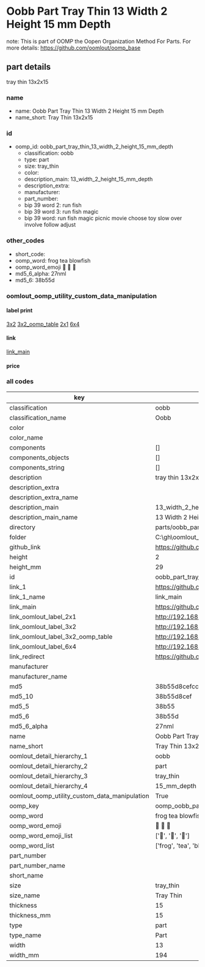 # Oobb Part Tray Thin 13 Width 2 Height 15 mm Depth  

note: This is part of OOMP the Oopen Organization Method For Parts. For more details: https://github.com/oomlout/oomp_base

##  part details
  



tray thin 13x2x15



### name
* name: Oobb Part Tray Thin 13 Width 2 Height 15 mm Depth
* name_short: Tray Thin 13x2x15 
### id
* oomp_id: oobb_part_tray_thin_13_width_2_height_15_mm_depth
  * classification: oobb
  * type: part
  * size: tray_thin
  * color: 
  * description_main: 13_width_2_height_15_mm_depth
  * description_extra: 
  * manufacturer: 
  * part_number: 
  * bip 39 word 2: run fish
  * bip 39 word 3: run fish magic
  * bip 39 word: run fish magic picnic movie choose toy slow over involve follow adjust

### other_codes
* short_code: 
* oomp_word: frog tea blowfish
* oomp_word_emoji :frog: :tea: :blowfish:
* md5_6_alpha: 27nml
* md5_6: 38b55d






### oomlout_oomp_utility_custom_data_manipulation
#### label print
[3x2](http://192.168.1.245:1112/?label=oomp%2027nml)
[3x2_oomp_table](http://192.168.1.108:1112/?label=oomp%2027nml)
[2x1](http://192.168.1.242:1112/?label=oomp%2027nml)
[6x4](http://192.168.1.55:1112/?label=oomp%2027nml)    

#### link

[link_main](https://github.com/oomlout/oomlout_oobb_version_4_generated_parts/tree/main/navigation_oomp/oobb/part/tray_thin/13_width_2_height_15_mm_depth/part)                              

#### price







### all codes 
| key | value |  
| --- | --- |  
| classification | oobb |  
| classification_name | Oobb |  
| color |  |  
| color_name |  |  
| components | [] |  
| components_objects | [] |  
| components_string | [] |  
| description | tray thin 13x2x15 |  
| description_extra |  |  
| description_extra_name |  |  
| description_main | 13_width_2_height_15_mm_depth |  
| description_main_name | 13 Width 2 Height 15 mm Depth |  
| directory | parts/oobb_part_tray_thin_13_width_2_height_15_mm_depth |  
| folder | C:\gh\oomlout_oobb_version_4_generated_parts\parts\oobb_part_tray_thin_13_width_2_height_15_mm_depth |  
| github_link | https://github.com/oomlout/oomlout_oomp_part_src/tree/main/parts/oobb_part_tray_thin_13_width_2_height_15_mm_depth |  
| height | 2 |  
| height_mm | 29 |  
| id | oobb_part_tray_thin_13_width_2_height_15_mm_depth |  
| link_1 | https://github.com/oomlout/oomlout_oobb_version_4_generated_parts/tree/main/navigation_oomp/oobb/part/tray_thin/13_width_2_height_15_mm_depth/part |  
| link_1_name | link_main |  
| link_main | https://github.com/oomlout/oomlout_oobb_version_4_generated_parts/tree/main/navigation_oomp/oobb/part/tray_thin/13_width_2_height_15_mm_depth/part |  
| link_oomlout_label_2x1 | http://192.168.1.242:1112/?label=oomp%2027nml |  
| link_oomlout_label_3x2 | http://192.168.1.245:1112/?label=oomp%2027nml |  
| link_oomlout_label_3x2_oomp_table | http://192.168.1.108:1112/?label=oomp%2027nml |  
| link_oomlout_label_6x4 | http://192.168.1.55:1112/?label=oomp%2027nml |  
| link_redirect | https://github.com/oomlout/oomlout_oobb_version_4_generated_parts/tree/main/parts/oobb_tray_thin_13_02_15 |  
| manufacturer |  |  
| manufacturer_name |  |  
| md5 | 38b55d8cefcc3ccca1487a430b95edea |  
| md5_10 | 38b55d8cef |  
| md5_5 | 38b55 |  
| md5_6 | 38b55d |  
| md5_6_alpha | 27nml |  
| name | Oobb Part Tray Thin 13 Width 2 Height 15 mm Depth |  
| name_short | Tray Thin 13x2x15  |  
| oomlout_detail_hierarchy_1 | oobb |  
| oomlout_detail_hierarchy_2 | part |  
| oomlout_detail_hierarchy_3 | tray_thin |  
| oomlout_detail_hierarchy_4 | 15_mm_depth |  
| oomlout_oomp_utility_custom_data_manipulation | True |  
| oomp_key | oomp_oobb_part_tray_thin_13_width_2_height_15_mm_depth |  
| oomp_word | frog tea blowfish |  
| oomp_word_emoji | :frog: :tea: :blowfish: |  
| oomp_word_emoji_list | [':frog:', ':tea:', ':blowfish:'] |  
| oomp_word_list | ['frog', 'tea', 'blowfish'] |  
| part_number |  |  
| part_number_name |  |  
| short_name |  |  
| size | tray_thin |  
| size_name | Tray Thin |  
| thickness | 15 |  
| thickness_mm | 15 |  
| type | part |  
| type_name | Part |  
| width | 13 |  
| width_mm | 194 |  
